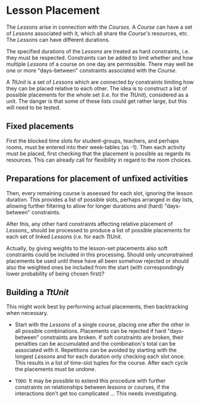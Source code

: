 # Lesson Placement

The _Lessons_ arise in connection with the _Courses_. A _Course_ can have a set of _Lessons_ associated with it, which all share the _Course's_ resources, etc. The _Lessons_ can have different durations.

The specified durations of the _Lessons_ are treated as hard constraints, i.e. they must be respected. Constraints can be added to limit whether and how multiple _Lessons_ of a course on one day are permissible. There may well be one or more "days-between" constraints associated with the _Course_.

A _TtUnit_ is a set of _Lessons_ which are connected by constraints limiting how they can be placed relative to each other. The idea is to construct a list of possible placements for the whole set (i.e. for the _TtUnit_), considered as a unit. The danger is that some of these lists could get rather large, but this will need to be tested.

## Fixed placements

First the blocked time slots for student-groups, teachers, and perhaps rooms, must be entered into their week-tables (as -1). Then each activity must be placed, first checking that the placement is possible as regards its resources. This can already call for flexibility in regard to the room choices.

## Preparations for placement of unfixed activities

Then, every remaining course is assessed for each slot, ignoring the lesson duration. This provides a list of possible slots, perhaps arranged in day lists, allowing further filtering to allow for longer durations and (hard) "days-between" constraints.

After this, any other hard constraints affecting relative placement of _Lessons__ should be processed to produce a list of possible placements for each set of linked _Lessons_ (i.e. for each _TtUnit_.

Actually, by giving weights to the lesson-set placements also soft constraints could be included in this processing. Should only unconstrained placements be used until these have all been somehow rejected or should also the weighted ones be included from the start (with correspondingly lower probability of being chosen first)?

## Building a _TtUnit_

This might work best by performing actual placements, then backtracking when necessary.

 - Start with the _Lessons_ of a single course, placing one after the other in all possible combinations. Placements can be rejected if hard "days-between" constraints are broken. If soft constraints are broken, their penalties can be accumulated and the combination's total can be associated with it. Repetitions can be avoided by starting with the longest _Lessons_ and for each duration only checking each slot once. This results in a list of time-slot tuples for the course. After each cycle the placements must be undone.

 - `TODO`: It may be possible to extend this procedure with further constraints on relationships between lessons or courses, if the interactions don't get too complicated ... This needs investigating.
